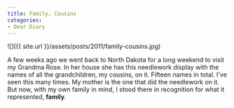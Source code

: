```yaml
---
title: Family, Cousins
categories:
- Dear Diary
---
```


![]({{ site.url }}/assets/posts/2011/family-cousins.jpg)
  



A few weeks ago we went back to North Dakota for a long weekend to visit my Grandma Rose. In her house she has this needlework display with the names of all the grandchildren, my cousins, on it. Fifteen names in total.
I've seen this many times. My mother is the one that did the needlework on it. But now, with my own family in mind, I stood there in recognition for what it represented, **family**.
